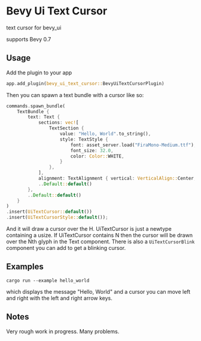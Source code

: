 # Bevy Ui Text Cursor

text cursor for bevy_ui

supports Bevy 0.7

## Usage

Add the plugin to your app

```rust
app.add_plugin(bevy_ui_text_cursor::BevyUiTextCursorPlugin)
```

Then you can spawn a text bundle with a cursor like so:

```rust
commands.spawn_bundle(
    TextBundle {
        text: Text {
            sections: vec![
                TextSection {
                    value: "Hello, World".to_string(), 
                    style: TextStyle {
                        font: asset_server.load("FiraMono-Medium.ttf"),
                        font_size: 32.0,
                        color: Color::WHITE,
                    }
                },
            ],
            alignment: TextAlignment { vertical: VerticalAlign::Center, horizontal:HorizontalAlign::Center },
            ..Default::default()
        },
        ..Default::default()
    }
)
.insert(UiTextCursor::default())
.insert(UiTextCursorStyle::default());
```

And it will draw a cursor over the H.
UiTextCursor is just a newtype containing a usize.
If UiTextCursor contains N then the cursor will be drawn over the Nth glyph in the Text component.
There is also a ```UiTextCursorBlink``` component you can add to get a blinking cursor.

## Examples

```
cargo run --example hello_world
```

which displays the message "Hello, World" and a cursor you can move left and right with the left and right arrow keys.

## Notes

Very rough work in progress. Many problems.